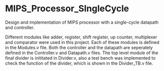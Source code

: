 # MIPS_Processor_SIngleCycle
Design and implementation of MIPS processor with a single-cycle datapath and controller.


Different modules like adder, register, shift register, up counter, multiplexer and comparator were used in this project. Each of these modules is defined in the Modules.v file.
Both the controller and the datapath are seperately defined in the Controller.v and Datapath.v files.
The top level module of the final divider is inititated in Divider.v, also a test bench was implemented to check the function of the divider, which is shown in the Divider_TB.v file.
